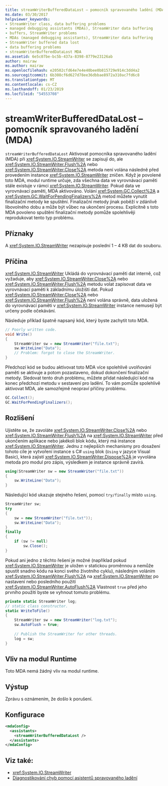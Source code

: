```yaml
---
title: streamWriterBufferedDataLost – pomocník spravovaného ladění (MDA)
ms.date: 03/30/2017
helpviewer_keywords:
- StreamWriter class, data buffering problems
- managed debugging assistants (MDAs), StreamWriter data buffering
- buffers, StreamWriter problems
- MDAs (managed debugging assistants), StreamWriter data buffering
- StreamWriter buffered data lost
- data buffering problems
- streamWriterBufferedDataLost MDA
ms.assetid: 6e5c07be-bc5b-437a-8398-8779e23126ab
author: mairaw
ms.author: mairaw
ms.openlocfilehash: e20502cfd64e7e4e40bee0b815729e914c3dd4a2
ms.sourcegitcommit: 6b308cf6d627d78ee36dbbae8972a310ac7fd6c8
ms.translationtype: MT
ms.contentlocale: cs-CZ
ms.lasthandoff: 01/23/2019
ms.locfileid: "54553708"
---
```

# <a name="streamwriterbuffereddatalost-mda"></a>streamWriterBufferedDataLost – pomocník spravovaného ladění (MDA)
`streamWriterBufferedDataLost` Aktivovat pomocníka spravovaného ladění (MDA) při <xref:System.IO.StreamWriter> se zapisují do, ale <xref:System.IO.StreamWriter.Flush%2A> nebo <xref:System.IO.StreamWriter.Close%2A> metoda není volána následně před provedením instance <xref:System.IO.StreamWriter> zničen. Když je povolené toto MDA, modul runtime určuje, zda všechna data ve vyrovnávací paměti stále existuje v rámci <xref:System.IO.StreamWriter>. Pokud data ve vyrovnávací paměti, MDA aktivováno. Volání <xref:System.GC.Collect%2A> a <xref:System.GC.WaitForPendingFinalizers%2A> metod můžete vynutit finalizační metody ke spuštění. Finalizační metody jinak poběží v zdánlivě libovolného dobu a může být vůbec na ukončení procesu. Explicitně s toto MDA povoleno spuštění finalizační metody pomůže spolehlivěji reprodukovat tento typ problému.  
  
## <a name="symptoms"></a>Příznaky  
 A <xref:System.IO.StreamWriter> nezapisuje poslední 1 – 4 KB dat do souboru.  
  
## <a name="cause"></a>Příčina  
 <xref:System.IO.StreamWriter> Ukládá do vyrovnávací paměti dat interně, což vyžaduje, aby <xref:System.IO.StreamWriter.Close%2A> nebo <xref:System.IO.StreamWriter.Flush%2A> metodu volat zapisovat data ve vyrovnávací paměti k základnímu úložišti dat. Pokud <xref:System.IO.StreamWriter.Close%2A> nebo <xref:System.IO.StreamWriter.Flush%2A> není volána správně, data uložená do vyrovnávací paměti v <xref:System.IO.StreamWriter> instance nemusejí být určeny podle očekávání.  
  
 Následuje příklad špatně napsaný kód, který byste zachytit toto MDA.  
  
```csharp  
// Poorly written code.  
void Write()   
{  
    StreamWriter sw = new StreamWriter("file.txt");  
    sw.WriteLine("Data");  
    // Problem: forgot to close the StreamWriter.  
}  
```  
  
 Předchozí kód se budou aktivovat toto MDA více spolehlivě uvolňování paměti se aktivuje a potom pozastaveno, dokud dokončení finalizační metody. Sledovat tento druh problému, můžete přidat následující kód na konec předchozí metodu v sestavení pro ladění. To vám pomůže spolehlivě aktivovat MDA, ale samozřejmě neopraví příčiny problému.  
  
```csharp
GC.Collect();  
GC.WaitForPendingFinalizers();  
```  
  
## <a name="resolution"></a>Rozlišení  
 Ujistěte se, že zavoláte <xref:System.IO.StreamWriter.Close%2A> nebo <xref:System.IO.StreamWriter.Flush%2A> na <xref:System.IO.StreamWriter> před ukončením aplikace nebo jakékoli blok kódu, který má instance <xref:System.IO.StreamWriter>. Jednu z nejlepších mechanismy pro dosažení tohoto cíle je vytvoření instance s C# `using` blok (`Using` v jazyce Visual Basic), která zajistí <xref:System.IO.StreamWriter.Dispose%2A> je vyvolána metoda pro modul pro zápis, výsledkem je instance správně zavírá.  
  
```csharp
using(StreamWriter sw = new StreamWriter("file.txt"))   
{  
    sw.WriteLine("Data");  
}  
```  
  
 Následující kód ukazuje stejného řešení, pomocí `try/finally` místo `using`.  
  
```csharp
StreamWriter sw;  
try   
{  
    sw = new StreamWriter("file.txt"));  
    sw.WriteLine("Data");  
}  
finally   
{  
    if (sw != null)  
        sw.Close();  
}  
```  
  
 Pokud ani jedno z těchto řešení je možné (například pokud <xref:System.IO.StreamWriter> je uložen v statickou proměnnou a nemůže spustit snadno kódu na konci svého životního cyklu), následným voláním <xref:System.IO.StreamWriter.Flush%2A> na <xref:System.IO.StreamWriter> po nastavení nebo posledního použití <xref:System.IO.StreamWriter.AutoFlush%2A> Vlastnost `true` před jeho prvního použití byste se vyhnout tomuto problému.  
  
```csharp
private static StreamWriter log;  
// static class constructor.  
static WriteToFile()   
{  
    StreamWriter sw = new StreamWriter("log.txt");  
    sw.AutoFlush = true;  
  
    // Publish the StreamWriter for other threads.  
    log = sw;  
}  
```  
  
## <a name="effect-on-the-runtime"></a>Vliv na modul Runtime  
 Toto MDA nemá žádný vliv na modul runtime.  
  
## <a name="output"></a>Výstup  
 Zprávu s oznámením, že došlo k porušení.  
  
## <a name="configuration"></a>Konfigurace  
  
```xml  
<mdaConfig>  
  <assistants>  
    <streamWriterBufferedDataLost />  
  </assistants>  
</mdaConfig>  
```  
  
## <a name="see-also"></a>Viz také:
- <xref:System.IO.StreamWriter>
- [Diagnostikování chyb pomocí asistentů spravovaného ladění](../../../docs/framework/debug-trace-profile/diagnosing-errors-with-managed-debugging-assistants.md)
